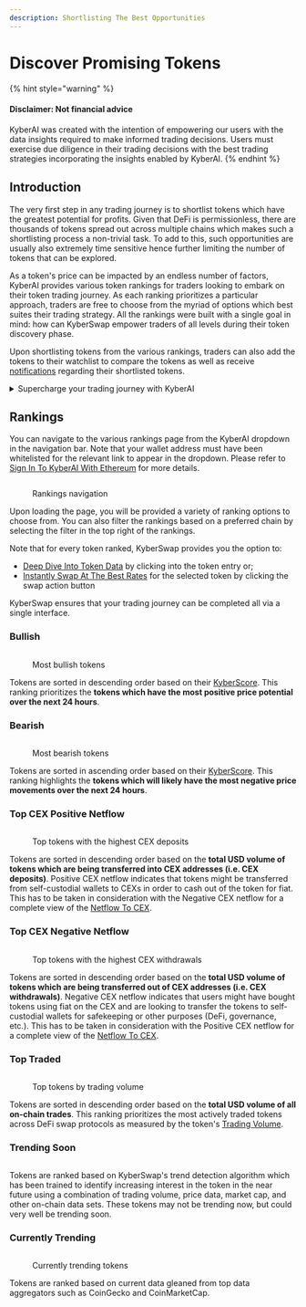 ```yaml
---
description: Shortlisting The Best Opportunities
---
```


# Discover Promising Tokens

{% hint style="warning" %}
#### Disclaimer: Not financial advice

KyberAI was created with the intention of empowering our users with the data insights required to make informed trading decisions. Users must exercise due diligence in their trading decisions with the best trading strategies incorporating the insights enabled by KyberAI.
{% endhint %}

## Introduction

The very first step in any trading journey is to shortlist tokens which have the greatest potential for profits. Given that DeFi is permissionless, there are thousands of tokens spread out across multiple chains which makes such a shortlisting process a non-trivial task. To add to this, such opportunities are usually also extremely time sensitive hence further limiting the number of tokens that can be explored.

As a token's price can be impacted by an endless number of factors, KyberAI provides various token rankings for traders looking to embark on their token trading journey. As each ranking prioritizes a particular approach, traders are free to choose from the myriad of options which best suites their trading strategy. All the rankings were built with a single goal in mind: how can KyberSwap empower traders of all levels during their token discovery phase.

Upon shortlisting tokens from the various rankings, traders can also add the tokens to their watchlist to compare the tokens as well as receive [notifications](../../kyberswap-interface/notifications/) regarding their shortlisted tokens.

<details>

<summary>Supercharge your trading journey with KyberAI</summary>

1. [Sign In To KyberAI With Ethereum ](sign-in-to-kyberai-with-ethereum.md)
2. **Discover Promising Tokens <-**
3. [Deep Dive Into Token Data](deep-dive-into-token-data.md)
4. [Add Tokens To Watchlist](add-tokens-to-watchlist.md)
5. [Get Notified On Your Favourite Tokens](get-notifications-for-your-favourite-tokens.md)
6. Buy Or Sell Tokens
   * [Instantly Swap At The Best Rates](broken-reference)
   * [Swap At Your Preferred Rates](../../kyberswap-interface/user-guides/trade-at-your-preferred-rates.md)

</details>

## Rankings

You can navigate to the various rankings page from the KyberAI dropdown in the navigation bar. Note that your wallet address must have been whitelisted for the relevant link to appear in the dropdown. Please refer to [Sign In To KyberAI With Ethereum](sign-in-to-kyberai-with-ethereum.md) for more details.

<figure><img src="../../../.gitbook/assets/KyberAI_DiscoverTokens_RankingsNav.png" alt=""><figcaption><p>Rankings navigation</p></figcaption></figure>

Upon loading the page, you will be provided a variety of ranking options to choose from. You can also filter the rankings based on a preferred chain by selecting the filter in the top right of the rankings.

Note that for every token ranked, KyberSwap provides you the option to:

* [Deep Dive Into Token Data](deep-dive-into-token-data.md) by clicking into the token entry or;&#x20;
* [Instantly Swap At The Best Rates](broken-reference) for the selected token by clicking the swap action button

KyberSwap ensures that your trading journey can be completed all via a single interface.

### Bullish

<figure><img src="../../../.gitbook/assets/KyberAI_UserGuide_Rankings_Bullish.png" alt=""><figcaption><p>Most bullish tokens</p></figcaption></figure>

Tokens are sorted in descending order based on their [KyberScore](../kyberscore.md). This ranking prioritizes the **tokens which have the most positive price potential over the next 24 hours**.

### Bearish

<figure><img src="../../../.gitbook/assets/KyberAI_UserGuide_Rankings_Bearish.png" alt=""><figcaption><p>Most bearish tokens</p></figcaption></figure>

Tokens are sorted in ascending order based on their [KyberScore](../kyberscore.md). This ranking highlights the **tokens which will likely have the most negative price movements over the next 24 hours**.

### Top CEX Positive Netflow

<figure><img src="../../../.gitbook/assets/KyberAI_UserGuide_Rankings_CexPositive.png" alt=""><figcaption><p>Top tokens with the highest CEX deposits</p></figcaption></figure>

Tokens are sorted in descending order based on the **total USD volume of tokens which are being transferred into CEX addresses (i.e. CEX deposits)**. Positive CEX netflow indicates that tokens might be transferred from self-custodial wallets to CEXs in order to cash out of the token for fiat. This has to be taken in consideration with the Negative CEX netflow for a complete view of the [Netflow To CEX](../on-chain-indicators/netflow-to-cex.md).

### Top CEX Negative Netflow

<figure><img src="../../../.gitbook/assets/KyberAI_UserGuide_Rankings_CexNegative.png" alt=""><figcaption><p>Top tokens with the highest CEX withdrawals</p></figcaption></figure>

Tokens are sorted in descending order based on the **total USD volume of tokens which are being transferred out of CEX addresses (i.e. CEX withdrawals)**. Negative CEX netflow indicates that users might have bought tokens using fiat on the CEX and are looking to transfer the tokens to self-custodial wallets for safekeeping or other purposes (DeFi, governance, etc.). This has to be taken in consideration with the Positive CEX netflow for a complete view of the [Netflow To CEX](../on-chain-indicators/netflow-to-cex.md).

### Top Traded

<figure><img src="../../../.gitbook/assets/KyberAI_UserGuide_Rankings_TopTraded.png" alt=""><figcaption><p>Top tokens by trading volume</p></figcaption></figure>

Tokens are sorted in descending order based on the **total USD volume of all on-chain trades**. This ranking prioritizes the most actively traded tokens across DeFi swap protocols as measured by the token's [Trading Volume](../on-chain-indicators/trading-volume.md).

### Trending Soon

<figure><img src="../../../.gitbook/assets/KyberAI_UserGuide_Rankings_TrendingSoon.png" alt=""><figcaption></figcaption></figure>

Tokens are ranked based on KyberSwap's trend detection algorithm which has been trained to identify increasing interest in the token in the near future using a combination of trading volume, price data, market cap, and other on-chain data sets. These tokens may not be trending now, but could very well be trending soon.

### Currently Trending

<figure><img src="../../../.gitbook/assets/KyberAI_UserGuide_Ranking_CurrentlyTrending.png" alt=""><figcaption><p>Currently trending tokens</p></figcaption></figure>

Tokens are ranked based on current data gleaned from top data aggregators such as CoinGecko and CoinMarketCap.
